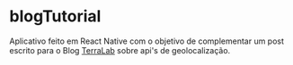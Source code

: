 # blogTutorial

Aplicativo feito em React Native com o objetivo de complementar um post escrito para o Blog [TerraLab](http://www2.decom.ufop.br/terralab/como-utilizar-geolocalizacao-em-seu-aplicativo-react-native/) sobre api's de geolocalização.
